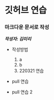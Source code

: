 # 깃허브 연습 #
### 마크다운 문서로 작성 ###
___작성자: 김미리___
* 작성방법
	1. a
	2. b
	3. 220321 연습

* pull 연습
* pull 연습 2
